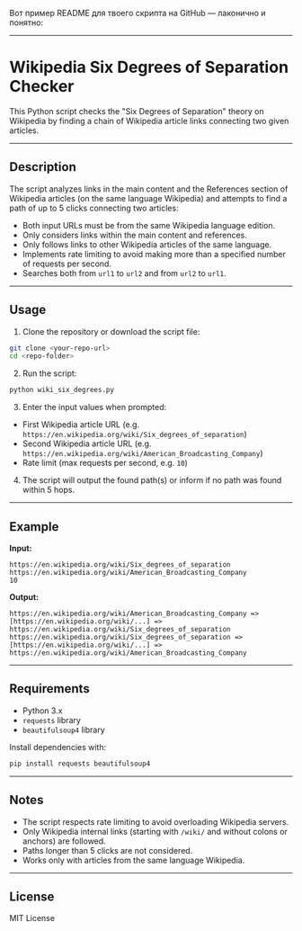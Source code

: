 Вот пример README для твоего скрипта на GitHub — лаконично и понятно:

---

# Wikipedia Six Degrees of Separation Checker

This Python script checks the "Six Degrees of Separation" theory on Wikipedia by finding a chain of Wikipedia article links connecting two given articles.

---

## Description

The script analyzes links in the main content and the References section of Wikipedia articles (on the same language Wikipedia) and attempts to find a path of up to 5 clicks connecting two articles:

* Both input URLs must be from the same Wikipedia language edition.
* Only considers links within the main content and references.
* Only follows links to other Wikipedia articles of the same language.
* Implements rate limiting to avoid making more than a specified number of requests per second.
* Searches both from `url1` to `url2` and from `url2` to `url1`.

---

## Usage

1. Clone the repository or download the script file:

```bash
git clone <your-repo-url>
cd <repo-folder>
```

2. Run the script:

```bash
python wiki_six_degrees.py
```

3. Enter the input values when prompted:

* First Wikipedia article URL (e.g. `https://en.wikipedia.org/wiki/Six_degrees_of_separation`)
* Second Wikipedia article URL (e.g. `https://en.wikipedia.org/wiki/American_Broadcasting_Company`)
* Rate limit (max requests per second, e.g. `10`)

4. The script will output the found path(s) or inform if no path was found within 5 hops.

---

## Example

**Input:**

```
https://en.wikipedia.org/wiki/Six_degrees_of_separation
https://en.wikipedia.org/wiki/American_Broadcasting_Company
10
```

**Output:**

```
https://en.wikipedia.org/wiki/American_Broadcasting_Company => [https://en.wikipedia.org/wiki/...] => https://en.wikipedia.org/wiki/Six_degrees_of_separation
https://en.wikipedia.org/wiki/Six_degrees_of_separation => [https://en.wikipedia.org/wiki/...] => https://en.wikipedia.org/wiki/American_Broadcasting_Company
```

---

## Requirements

* Python 3.x
* `requests` library
* `beautifulsoup4` library

Install dependencies with:

```bash
pip install requests beautifulsoup4
```

---

## Notes

* The script respects rate limiting to avoid overloading Wikipedia servers.
* Only Wikipedia internal links (starting with `/wiki/` and without colons or anchors) are followed.
* Paths longer than 5 clicks are not considered.
* Works only with articles from the same language Wikipedia.

---

## License

MIT License


